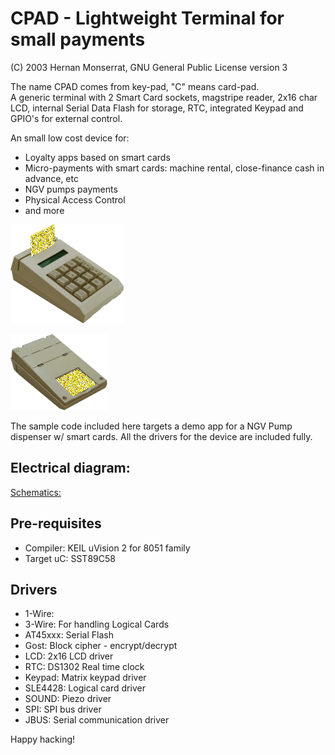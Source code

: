 # CPAD - Lightweight Terminal for small payments
(C) 2003 Hernan Monserrat, GNU General Public License version 3

The name CPAD comes from key-pad, "C" means card-pad.  
A generic terminal with 2 Smart Card sockets,  magstripe reader,  2x16 char LCD,
internal Serial Data Flash for storage, RTC, integrated Keypad and GPIO's for external control.

An small low cost device for:
- Loyalty apps based on smart cards
- Micro-payments with smart cards: machine rental, close-finance cash in advance, etc
- NGV pumps payments
- Physical Access Control 
- and more

![CPAD](/doc/CPAD-up.png?raw=true)

![CPAD](/doc/CPAD-back.png?raw=true)


The sample code included here targets a demo app for a NGV Pump dispenser w/ smart cards.
All the drivers for the device are included fully.

## Electrical diagram:

[Schematics:](../schematics/001-0430.pdf)


## Pre-requisites
* Compiler:  KEIL uVision 2 for 8051 family
* Target uC:  SST89C58


## Drivers

* 1-Wire:
* 3-Wire: For handling Logical Cards
* AT45xxx:  Serial Flash 
* Gost: Block cipher - encrypt/decrypt
* LCD: 2x16 LCD driver
* RTC:  DS1302 Real time clock
* Keypad: Matrix keypad driver
* SLE4428:  Logical card driver
* SOUND: Piezo driver
* SPI: SPI bus driver
* JBUS: Serial communication driver

Happy hacking!  

